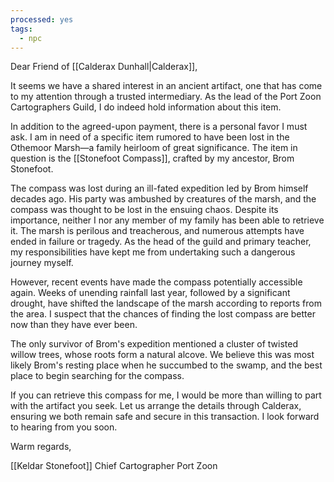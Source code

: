 ```yaml
---
processed: yes
tags:
  - npc
---
```

Dear Friend of [[Calderax Dunhall|Calderax]],

It seems we have a shared interest in an ancient artifact, one that has come to my attention through a trusted intermediary. As the lead of the Port Zoon Cartographers Guild, I do indeed hold information about this item.

In addition to the agreed-upon payment, there is a personal favor I must ask. I am in need of a specific item rumored to have been lost in the Othemoor Marsh—a family heirloom of great significance. The item in question is the [[Stonefoot Compass]], crafted by my ancestor, Brom Stonefoot.

The compass was lost during an ill-fated expedition led by Brom himself decades ago. His party was ambushed by creatures of the marsh, and the compass was thought to be lost in the ensuing chaos. Despite its importance, neither I nor any member of my family has been able to retrieve it. The marsh is perilous and treacherous, and numerous attempts have ended in failure or tragedy. As the head of the guild and primary teacher, my responsibilities have kept me from undertaking such a dangerous journey myself.

However, recent events have made the compass potentially accessible again. Weeks of unending rainfall last year, followed by a significant drought, have shifted the landscape of the marsh according to reports from the area. I suspect that the chances of finding the lost compass are better now than they have ever been.

The only survivor of Brom's expedition mentioned a cluster of twisted willow trees, whose roots form a natural alcove. We believe this was most likely Brom's resting place when he succumbed to the swamp, and the best place to begin searching for the compass.

If you can retrieve this compass for me, I would be more than willing to part with the artifact you seek. Let us arrange the details through Calderax, ensuring we both remain safe and secure in this transaction. I look forward to hearing from you soon.

Warm regards,

[[Keldar Stonefoot]]
Chief Cartographer
Port Zoon